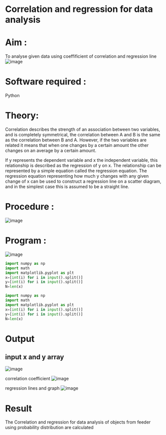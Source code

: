 # Correlation and regression for data analysis
# Aim : 

To analyse given data using coeffificient of correlation and regression line
![image](https://user-images.githubusercontent.com/104613195/168224136-d6b64e64-7d3d-4775-9337-c8f96fe41f2d.png)


# Software required :  

Python

# Theory:

Correlation describes the strength of an association between two variables, and is completely symmetrical, the correlation between A and B is the same as the correlation between B and A. However, if the two variables are related it means that when one changes by a certain amount the other changes on an average by a certain amount.  

If y represents the dependent variable and x the independent variable, this relationship is described as the regression of y on x. The relationship can be represented by a simple equation called the regression equation. The regression equation representing how much y changes with any given change of x can be used to construct a regression line on a scatter diagram, and in the simplest case this is assumed to be a straight line.

# Procedure :

![image](https://user-images.githubusercontent.com/104613195/168225866-ac8f6610-bdc3-4ac2-a24e-2b24ba08e189.png)

# Program :

![image](https://github.com/ramjan1729/Correlation_Regression/assets/103921593/9eb48cbf-8ca3-4cd9-8440-ff45fd98333e)
```python
import numpy as np
import math
import matplotlib.pyplot as plt 
x=[int(i) for i in input().split()]
y=[int(i) for i in input().split()]
N=len(x)
```
```python
import numpy as np
import math
import matplotlib.pyplot as plt 
x=[int(i) for i in input().split()]
y=[int(i) for i in input().split()]
N=len(x)
```


# Output 

## input x and y array
![image](https://github.com/EASWAR17/Correlation_Regression/assets/94154683/593610b2-870a-44e0-9b14-f837ef72b8c4)

correlation coefficient
![image](https://github.com/EASWAR17/Correlation_Regression/assets/94154683/32b53d9b-87d8-4656-9244-ff6a113c118e)

regression lines and graph
![image](https://github.com/EASWAR17/Correlation_Regression/assets/94154683/fd321895-dede-4411-a559-13e3e46bf553)

# Result
The Correlation and regression for data analysis of objects from feeder using probability distribution are calculated
